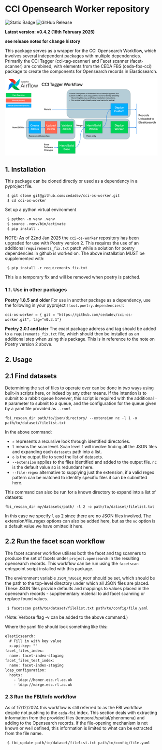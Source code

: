 # CCI Opensearch Worker repository

![Static Badge](https://img.shields.io/badge/cci%20tagger%20workflow-8AD6F6)
![GitHub Release](https://img.shields.io/github/v/release/cedadev/cci-os-worker)

__Latest version: v0.4.2 (18th February 2025)__

**see release notes for change history**

This package serves as a wrapper for the CCI Opensearch Workflow, which involves several independent packages with multiple dependencies. Primarily the CCI Tagger (cci-tag-scanner) and Facet scanner (facet-scanner) are combined, with elements from the CEDA FBS (ceda-fbs-cci) package to create the components for Opensearch records in Elasticsearch.

![CCI Opensearch Workflow](https://github.com/cedadev/cci-os-worker/blob/main/images/CCI_Workflow.png)

## 1. Installation

This package can be cloned directly or used as a dependency in a pyproject file.

```
 $ git clone git@github.com:cedadev/cci-os-worker.git
 $ cd cci-os-worker
```
Set up a python virtual environment
```
 $ python -m venv .venv
 $ source .venv/bin/activate
 $ pip install .
```

NOTE: As of 22nd Jan 2025 the `cci-os-worker` repository has been upgraded for use with Poetry version 2. This requires the use of an additional `requirements_fix.txt` patch while a solution for poetry dependencies in github is worked on. The above installation MUST be supplemented with:

```
 $ pip install -r requirements_fix.txt
```
This is a temporary fix and will be removed when poetry is patched.

### 1.1. Use in other packages

**Poetry 1.8.5 and older**
For use in another package as a dependency, use the following in your pyproject `[tool.poetry.dependencies]`:
```
cci-os-worker = { git = "https://github.com/cedadev/cci-os-worker.git", tag="v0.3.1"}
```

**Poetry 2.0.1 and later**
The exact package address and tag should be added to a `requirements_fix.txt` file, which should then be installed as an additional step when using this package. This is in reference to the note on Poetry version 2 above.

## 2. Usage

## 2.1 Find datasets

Determining the set of files to operate over can be done in two ways using built-in scripts here, or indeed by any other means. If the intention is to submit to a rabbit queue however, this script is required with the additional `-R` parameter to submit to a queue, and the configuration for the queue given by a yaml file provided as `--conf`.

```
fbi_rescan_dir path/to/json/directory/ --extension nc -l 1 -o path/to/dataset/filelist.txt
```

In the above command:
 - `r` represents a recursive look through identified directories.
 - `l` means the scan level. Scan level 1 will involve finding all the JSON files and expanding each `datasets` path into a list.
 - `o` is the output file to send the list of datasets.
 - `--extension` applies to the files identified and added to the output file. `nc` is the default value so is redundant here.
 - `--file-regex` alternative to supplying just the extension, if a valid regex pattern can be matched to identify specific files it can be submitted here.

This command can also be run for a known directory to expand into a list of datasets:

```
fbi_rescan_dir my/datasets/path/ -l 2 -o path/to/dataset/filelist.txt
```

In this case we specify `l` as 2 since there are no JSON files involved. The extension/file_regex options can also be added here, but as the `nc` option is a default value we have omitted it here.

## 2.2 Run the facet scan workflow

The facet scanner workflow utilises both the facet and tag scanners to produce the set of facets under `project.opensearch` in the resulting opensearch records. This workflow can be run using the `facetscan` entrypoint script installed with this package.

The environment variable `JSON_TAGGER_ROOT` should be set, which should be the path to the top-level directory under which all JSON files are placed. These JSON files provide defaults and mappings to values placed in the opensearch records - supplementary material to aid facet scanning or replace found values.

```
 $ facetscan path/to/dataset/filelist.txt path/to/config/file.yaml
```
(Note: Verbose flag -v can be added to the above command.)

Where the yaml file should look something like this:

```
elasticsearch:
  # Fill in with key value
  x-api-key: ""
facet_files_index:
  name: facet-index-staging
facet_files_test_index:
  name: facet-index-staging
ldap_configuration:
  hosts:
    - ldap://homer.esc.rl.ac.uk
    - ldap://marge.esc.rl.ac.uk
```

### 2.3 Run the FBI/Info workflow

As of 17/12/2024 this workflow is still referred to as the FBI workflow despite not pushing to the `ceda-fbi` index. This section deals with extracting information from the provided files (temporal/spatial/phenomena) and adding to the Opensearch records. If the file-opening mechanism is not known or well defined, this information is limited to what can be extracted from the file name.

```
 $ fbi_update path/to/dataset/filelist.txt path/to/config/file.yaml
```

